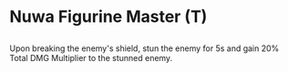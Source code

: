 # Nuwa Figurine Master (T)

## 

Upon breaking the enemy's shield, stun the enemy for 5s and gain 20% Total DMG Multiplier to the stunned enemy.